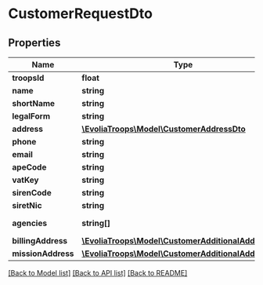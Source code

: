 # CustomerRequestDto

## Properties
Name | Type | Description | Notes
------------ | ------------- | ------------- | -------------
**troopsId** | **float** |  | 
**name** | **string** |  | 
**shortName** | **string** |  | 
**legalForm** | **string** |  | 
**address** | [**\EvoliaTroops\Model\CustomerAddressDto**](CustomerAddressDto.md) |  | 
**phone** | **string** |  | [optional] 
**email** | **string** |  | [optional] 
**apeCode** | **string** |  | [optional] 
**vatKey** | **string** |  | [optional] 
**sirenCode** | **string** |  | 
**siretNic** | **string** |  | 
**agencies** | **string[]** | Agencies Code | 
**billingAddress** | [**\EvoliaTroops\Model\CustomerAdditionalAddressDto**](CustomerAdditionalAddressDto.md) |  | [optional] 
**missionAddress** | [**\EvoliaTroops\Model\CustomerAdditionalAddressDto**](CustomerAdditionalAddressDto.md) |  | [optional] 

[[Back to Model list]](../../README.md#documentation-for-models) [[Back to API list]](../../README.md#documentation-for-api-endpoints) [[Back to README]](../../README.md)

